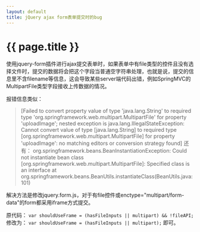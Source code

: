 ```yaml
---
layout: default
title: jQuery ajax form表单提交时的bug
---
```


# {{ page.title }}
使用jquery-form插件进行ajax提交表单时，如果表单中有file类型的控件且没有选择文件时，提交的数据将会把这个字段当普通空字符串处理，也就是说，提交的信息里不含filename等信息，这会导致某些server端代码出错，例如SpringMVC的MultipartFile类型字段接收上传数据的情况。

报错信息类似：
> [Failed to convert property value of type 'java.lang.String' to required type 'org.springframework.web.multipart.MultipartFile' for property 'uploadImage'; nested exception is java.lang.IllegalStateException: Cannot convert value of type [java.lang.String] to required type [org.springframework.web.multipart.MultipartFile] for property 'uploadImage': no matching editors or conversion strategy found]
还有：
> org.springframework.beans.BeanInstantiationException: Could not instantiate bean class [org.springframework.web.multipart.MultipartFile]: Specified class is an interface
>	at org.springframework.beans.BeanUtils.instantiateClass(BeanUtils.java:101)

解决方法是修改jquery.form.js，对于有file控件或enctype="multipart/form-data"的form都采用iframe方式提交。

原代码：
`var shouldUseFrame = (hasFileInputs || multipart) && !fileAPI;`
修改为：
`var shouldUseFrame = (hasFileInputs || multipart);`
即可。
